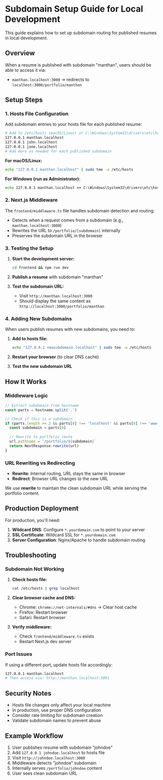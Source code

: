 # Subdomain Setup Guide for Local Development

This guide explains how to set up subdomain routing for published resumes in local development.

## Overview

When a resume is published with subdomain "manthan", users should be able to access it via:
- `manthan.localhost:3000` → redirects to `localhost:3000/portfolio/manthan`

## Setup Steps

### 1. Hosts File Configuration

Add subdomain entries to your hosts file for each published resume:

```bash
# Add to /etc/hosts (macOS/Linux) or C:\Windows\System32\drivers\etc\hosts (Windows)
127.0.0.1 manthan.localhost
127.0.0.1 john.localhost
127.0.0.1 jane.localhost
# Add more as needed for each published subdomain
```

**For macOS/Linux:**
```bash
echo "127.0.0.1 manthan.localhost" | sudo tee -a /etc/hosts
```

**For Windows (run as Administrator):**
```cmd
echo 127.0.0.1 manthan.localhost >> C:\Windows\System32\drivers\etc\hosts
```

### 2. Next.js Middleware

The `frontend/middleware.ts` file handles subdomain detection and routing:

- Detects when a request comes from a subdomain (e.g., `manthan.localhost:3000`)
- Rewrites the URL to `/portfolio/[subdomain]` internally
- Preserves the subdomain URL in the browser

### 3. Testing the Setup

1. **Start the development server:**
   ```bash
   cd frontend && npm run dev
   ```

2. **Publish a resume** with subdomain "manthan"

3. **Test the subdomain URL:**
   - Visit `http://manthan.localhost:3000`
   - Should display the same content as `http://localhost:3000/portfolio/manthan`

### 4. Adding New Subdomains

When users publish resumes with new subdomains, you need to:

1. **Add to hosts file:**
   ```bash
   echo "127.0.0.1 newsubdomain.localhost" | sudo tee -a /etc/hosts
   ```

2. **Restart your browser** (to clear DNS cache)

3. **Test the new subdomain URL**

## How It Works

### Middleware Logic

```typescript
// Extract subdomain from hostname
const parts = hostname.split('.')

// Check if this is a subdomain
if (parts.length >= 2 && parts[0] !== 'localhost' && parts[0] !== 'www') {
  const subdomain = parts[0]
  
  // Rewrite to portfolio route
  url.pathname = `/portfolio/${subdomain}`
  return NextResponse.rewrite(url)
}
```

### URL Rewriting vs Redirecting

- **Rewrite**: Internal routing, URL stays the same in browser
- **Redirect**: Browser URL changes to the new URL

We use **rewrite** to maintain the clean subdomain URL while serving the portfolio content.

## Production Deployment

For production, you'll need:

1. **Wildcard DNS**: Configure `*.yourdomain.com` to point to your server
2. **SSL Certificate**: Wildcard SSL for `*.yourdomain.com`
3. **Server Configuration**: Nginx/Apache to handle subdomain routing

## Troubleshooting

### Subdomain Not Working

1. **Check hosts file:**
   ```bash
   cat /etc/hosts | grep localhost
   ```

2. **Clear browser cache and DNS:**
   - Chrome: `chrome://net-internals/#dns` → Clear host cache
   - Firefox: Restart browser
   - Safari: Restart browser

3. **Verify middleware:**
   - Check `frontend/middleware.ts` exists
   - Restart Next.js dev server

### Port Issues

If using a different port, update hosts file accordingly:
```bash
127.0.0.1 manthan.localhost
# Then access via: http://manthan.localhost:3001
```

## Security Notes

- Hosts file changes only affect your local machine
- In production, use proper DNS configuration
- Consider rate limiting for subdomain creation
- Validate subdomain names to prevent abuse

## Example Workflow

1. User publishes resume with subdomain "johndoe"
2. Add `127.0.0.1 johndoe.localhost` to hosts file
3. Visit `http://johndoe.localhost:3000`
4. Middleware detects "johndoe" subdomain
5. Internally serves `/portfolio/johndoe` content
6. User sees clean subdomain URL
